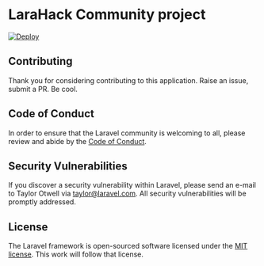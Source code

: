# LaraHack Community project

[![Deploy](https://www.herokucdn.com/deploy/button.svg)](https://heroku.com/deploy)

## Contributing

Thank you for considering contributing to this application. Raise an issue, submit a PR. Be cool.

## Code of Conduct

In order to ensure that the Laravel community is welcoming to all, please review and abide by the [Code of Conduct](https://laravel.com/docs/contributions#code-of-conduct).

## Security Vulnerabilities

If you discover a security vulnerability within Laravel, please send an e-mail to Taylor Otwell via [taylor@laravel.com](mailto:taylor@laravel.com). All security vulnerabilities will be promptly addressed.

## License

The Laravel framework is open-sourced software licensed under the [MIT license](https://opensource.org/licenses/MIT). This work will follow that license.
